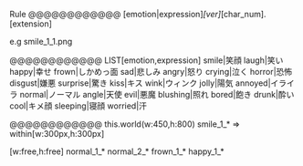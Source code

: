 Rule
@@@@@@@@@@@@
[emotion|expression]_[ver]_[char_num].[extension]

e.g smile_1_1.png

@@@@@@@@@@@@
LIST[emotion,expression]
smile|笑顔
laugh|笑い
happy|幸せ
frown|しかめっ面
sad|悲しみ
angry|怒り
crying|泣く
horror|恐怖
disgust|嫌悪
surprise|驚き
kiss|キス
wink|ウィンク
jolly|陽気
annoyed|イライラ
normal|ノーマル
angle|天使
evil|悪魔
blushing|照れ
bored|飽き
drunk|酔い
cool|キメ顔
sleeping|寝顔
worried|汗

@@@@@@@@@@@@
this.world(w:450,h:800)
smile_1_* => within[w:300px,h:300px]

[w:free,h:free]
normal_1_*
normal_2_*
frown_1_*
happy_1_*



